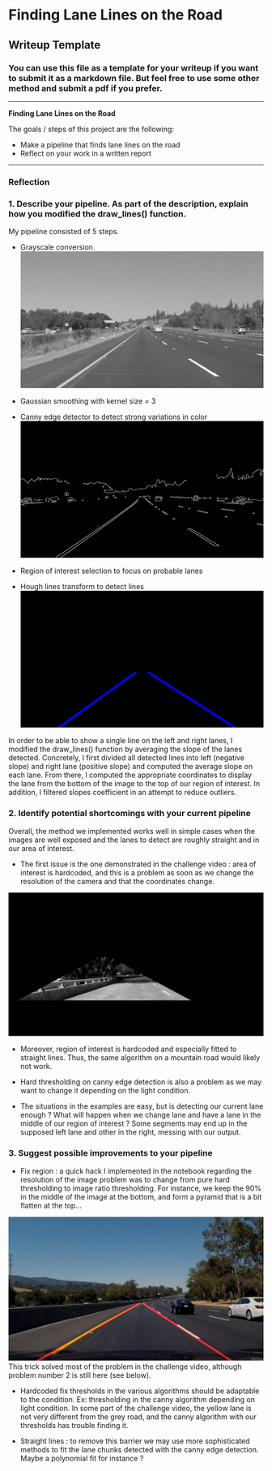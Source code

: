 # **Finding Lane Lines on the Road**

## Writeup Template

### You can use this file as a template for your writeup if you want to submit it as a markdown file. But feel free to use some other method and submit a pdf if you prefer.

---

**Finding Lane Lines on the Road**

The goals / steps of this project are the following:
* Make a pipeline that finds lane lines on the road
* Reflect on your work in a written report


[//]: # (Image References)

---

### Reflection

### 1. Describe your pipeline. As part of the description, explain how you modified the draw_lines() function.

My pipeline consisted of 5 steps.
- Grayscale conversion.
![alt text](assets/grayscale.jpg)

- Gaussian smoothing with kernel size = 3

- Canny edge detector to detect strong variations in color
![alt text](assets/canny.jpg)

- Region of interest selection to focus on probable lanes

- Hough lines transform to detect lines
![alt text](assets/houghlines.jpg)

In order to be able to show a single line on the left and right lanes, I modified the draw_lines() function by averaging the slope of the lanes detected.
Concretely, I first divided all detected lines into left (negative slope) and right lane (positive slope) and computed the average slope on each lane. From there, I computed the appropriate coordinates to display the lane from the bottom of the image to the top of our region of interest. In addition, I filtered slopes coefficient in an attempt to reduce outliers.


### 2. Identify potential shortcomings with your current pipeline

Overall, the method we implemented works well in simple cases when the images are well exposed and the lanes to detect are roughly straight and in our area of interest.

- The first issue is the one demonstrated in the challenge video : area of interest is hardcoded, and this is a problem as soon as we change the resolution of the camera and that the coordinates change.

![alt text](assets/hardcodedregion.jpg)


- Moreover, region of interest is hardcoded and especially fitted to straight lines. Thus, the same algorithm on a mountain road would likely not work.

- Hard thresholding on canny edge detection is also a problem as we may want to change it depending on the light condition.

- The situations in the examples are easy, but is detecting our current lane enough ? What will happen when we change lane and have a lane in the middle of our region of interest ? Some segments may end up in the supposed left lane and other in the right, messing with our output.


### 3. Suggest possible improvements to your pipeline

- Fix region : a quick hack I implemented in the notebook regarding the resolution of the image problem was to change from pure hard thresholding to image ratio thresholding. For instance, we keep the 90% in the middle of the image at the bottom, and form a pyramid that is a bit flatten at the top...

![alt text](assets/fixhardcodedregion.jpg)
This trick solved most of the problem in the challenge video, although problem number 2 is still here (see below).


- Hardcoded fix thresholds in the various algorithms should be adaptable to the condition. Ex: thresholding in the canny algorithm depending on light condition. In some part of the challenge video, the yellow lane is not very different from the grey road, and the canny algorithm with our thresholds has trouble finding it.


- Straight lines : to remove this barrier we may use more sophisticated methods to fit the lane chunks detected with the canny edge detection. Maybe a polynomial fit for instance ?
